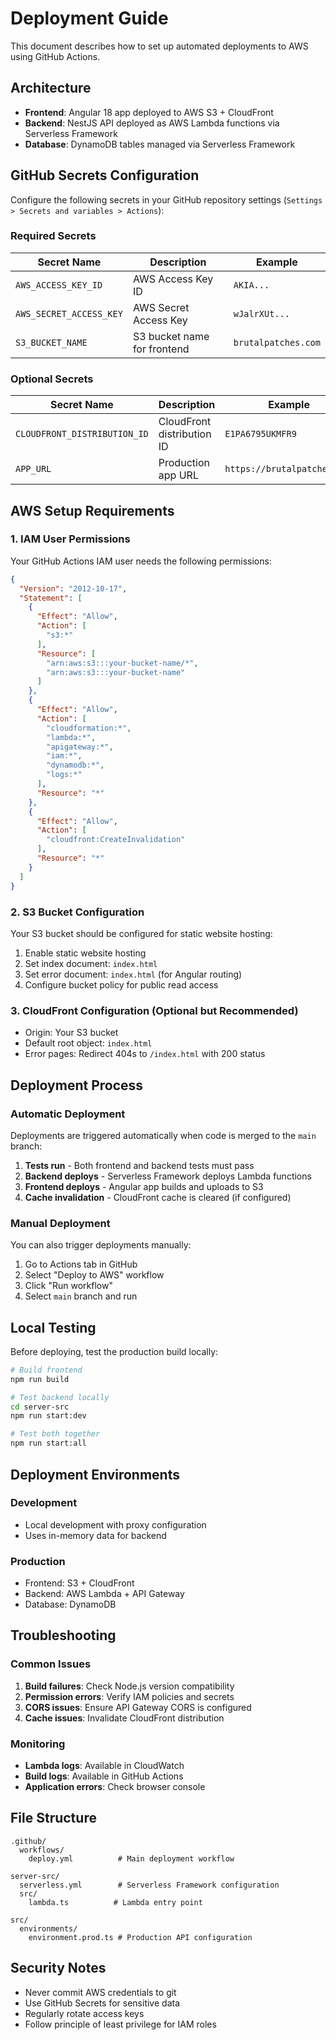 # Deployment Guide

This document describes how to set up automated deployments to AWS using GitHub Actions.

## Architecture

- **Frontend**: Angular 18 app deployed to AWS S3 + CloudFront
- **Backend**: NestJS API deployed as AWS Lambda functions via Serverless Framework
- **Database**: DynamoDB tables managed via Serverless Framework

## GitHub Secrets Configuration

Configure the following secrets in your GitHub repository settings (`Settings > Secrets and variables > Actions`):

### Required Secrets

| Secret Name | Description | Example |
|-------------|-------------|---------|
| `AWS_ACCESS_KEY_ID` | AWS Access Key ID | `AKIA...` |
| `AWS_SECRET_ACCESS_KEY` | AWS Secret Access Key | `wJalrXUt...` |
| `S3_BUCKET_NAME` | S3 bucket name for frontend | `brutalpatches.com` |

### Optional Secrets

| Secret Name | Description | Example |
|-------------|-------------|---------|
| `CLOUDFRONT_DISTRIBUTION_ID` | CloudFront distribution ID | `E1PA6795UKMFR9` |
| `APP_URL` | Production app URL | `https://brutalpatches.com` |

## AWS Setup Requirements

### 1. IAM User Permissions

Your GitHub Actions IAM user needs the following permissions:

```json
{
  "Version": "2012-10-17",
  "Statement": [
    {
      "Effect": "Allow",
      "Action": [
        "s3:*"
      ],
      "Resource": [
        "arn:aws:s3:::your-bucket-name/*",
        "arn:aws:s3:::your-bucket-name"
      ]
    },
    {
      "Effect": "Allow",
      "Action": [
        "cloudformation:*",
        "lambda:*",
        "apigateway:*",
        "iam:*",
        "dynamodb:*",
        "logs:*"
      ],
      "Resource": "*"
    },
    {
      "Effect": "Allow",
      "Action": [
        "cloudfront:CreateInvalidation"
      ],
      "Resource": "*"
    }
  ]
}
```

### 2. S3 Bucket Configuration

Your S3 bucket should be configured for static website hosting:

1. Enable static website hosting
2. Set index document: `index.html`
3. Set error document: `index.html` (for Angular routing)
4. Configure bucket policy for public read access

### 3. CloudFront Configuration (Optional but Recommended)

- Origin: Your S3 bucket
- Default root object: `index.html`
- Error pages: Redirect 404s to `/index.html` with 200 status

## Deployment Process

### Automatic Deployment

Deployments are triggered automatically when code is merged to the `main` branch:

1. **Tests run** - Both frontend and backend tests must pass
2. **Backend deploys** - Serverless Framework deploys Lambda functions
3. **Frontend deploys** - Angular app builds and uploads to S3
4. **Cache invalidation** - CloudFront cache is cleared (if configured)

### Manual Deployment

You can also trigger deployments manually:

1. Go to Actions tab in GitHub
2. Select "Deploy to AWS" workflow
3. Click "Run workflow"
4. Select `main` branch and run

## Local Testing

Before deploying, test the production build locally:

```bash
# Build frontend
npm run build

# Test backend locally
cd server-src
npm run start:dev

# Test both together
npm run start:all
```

## Deployment Environments

### Development
- Local development with proxy configuration
- Uses in-memory data for backend

### Production
- Frontend: S3 + CloudFront
- Backend: AWS Lambda + API Gateway
- Database: DynamoDB

## Troubleshooting

### Common Issues

1. **Build failures**: Check Node.js version compatibility
2. **Permission errors**: Verify IAM policies and secrets
3. **CORS issues**: Ensure API Gateway CORS is configured
4. **Cache issues**: Invalidate CloudFront distribution

### Monitoring

- **Lambda logs**: Available in CloudWatch
- **Build logs**: Available in GitHub Actions
- **Application errors**: Check browser console

## File Structure

```
.github/
  workflows/
    deploy.yml          # Main deployment workflow

server-src/
  serverless.yml        # Serverless Framework configuration
  src/
    lambda.ts          # Lambda entry point

src/
  environments/
    environment.prod.ts # Production API configuration
```

## Security Notes

- Never commit AWS credentials to git
- Use GitHub Secrets for sensitive data
- Regularly rotate access keys
- Follow principle of least privilege for IAM roles